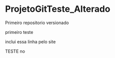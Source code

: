 # ProjetoGitTeste_Alterado
 Primeiro repositorio versionado

primeiro teste

inclui essa linha pelo site


TESTE no
